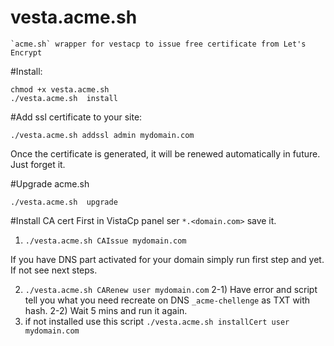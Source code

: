 # vesta.acme.sh
    
    `acme.sh` wrapper for vestacp to issue free certificate from Let's Encrypt


#Install:
```
chmod +x vesta.acme.sh
./vesta.acme.sh  install
```


#Add ssl certificate to your site:

```
./vesta.acme.sh addssl admin mydomain.com

```

Once the certificate is generated, it will be renewed automatically in future. Just forget it.

#Upgrade acme.sh

```
./vesta.acme.sh  upgrade
```

#Install CA cert
First in VistaCp panel ser `*.<domain.com>` save it.


1) `./vesta.acme.sh CAIssue mydomain.com`

If you have DNS part activated for your domain simply run first step and yet. If not see next steps.

2) `./vesta.acme.sh CARenew user mydomain.com`
2-1) Have error and script tell you what you need recreate on DNS `_acme-chellenge` as TXT with hash.
2-2) Wait 5 mins and run it again.
1) if not installed use this script `./vesta.acme.sh installCert user mydomain.com`